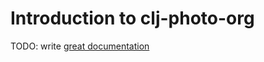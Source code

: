 # Introduction to clj-photo-org

TODO: write [great documentation](http://jacobian.org/writing/what-to-write/)
